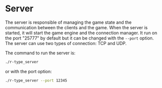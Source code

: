 # Server

The server is responsible of managing the game state and the communication between the clients and the game.
When the server is started, it will start the game engine and the connection manager.
It run on the port "25777" by default but it can be changed with the `--port` option.
The server can use two types of connection: TCP and UDP.

The command to run the server is:
```bash
./r-type_server
```
or with the port option:
```bash
./r-type_server --port 12345
```
